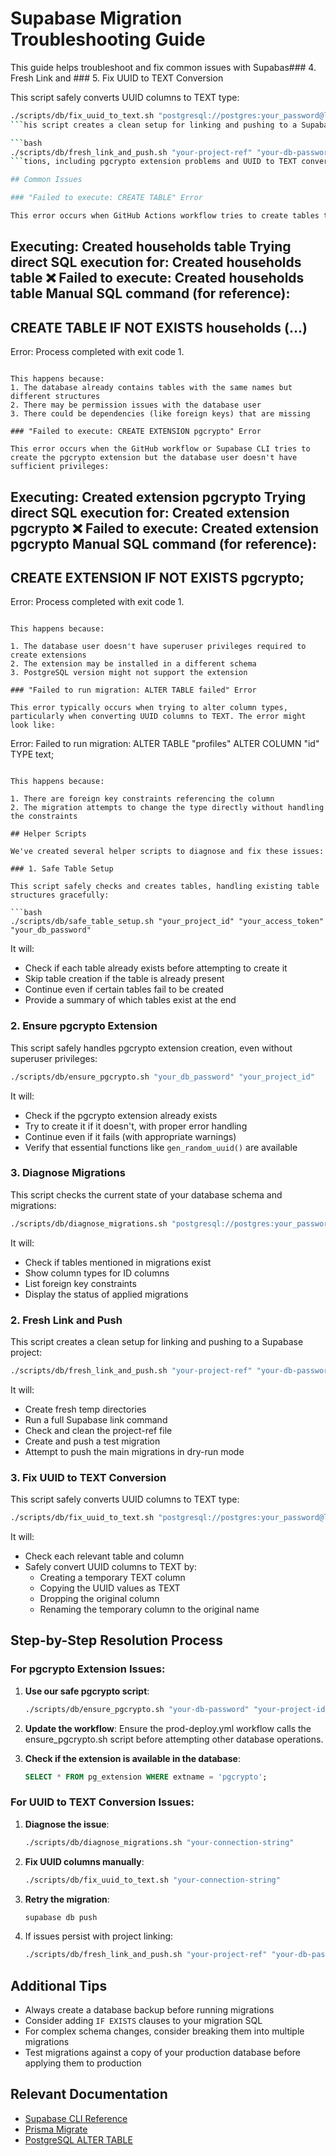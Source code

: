 # Supabase Migration Troubleshooting Guide

This guide helps troubleshoot and fix common issues with Supabas### 4. Fresh Link and ### 5. Fix UUID to TEXT Conversion

This script safely converts UUID columns to TEXT type:

```bash
./scripts/db/fix_uuid_to_text.sh "postgresql://postgres:your_password@localhost:54322/postgres"
```his script creates a clean setup for linking and pushing to a Supabase project:

```bash
./scripts/db/fresh_link_and_push.sh "your-project-ref" "your-db-password"
```tions, including pgcrypto extension problems and UUID to TEXT conversion issues.

## Common Issues

### "Failed to execute: CREATE TABLE" Error

This error occurs when GitHub Actions workflow tries to create tables that already exist with different structures:

```
Executing: Created households table
Trying direct SQL execution for: Created households table
❌ Failed to execute: Created households table
Manual SQL command (for reference):
------------------------------------
CREATE TABLE IF NOT EXISTS households (...)
------------------------------------
Error: Process completed with exit code 1.
```

This happens because:
1. The database already contains tables with the same names but different structures
2. There may be permission issues with the database user
3. There could be dependencies (like foreign keys) that are missing

### "Failed to execute: CREATE EXTENSION pgcrypto" Error

This error occurs when the GitHub workflow or Supabase CLI tries to create the pgcrypto extension but the database user doesn't have sufficient privileges:

```
Executing: Created extension pgcrypto
Trying direct SQL execution for: Created extension pgcrypto
❌ Failed to execute: Created extension pgcrypto
Manual SQL command (for reference):
------------------------------------
CREATE EXTENSION IF NOT EXISTS pgcrypto;
------------------------------------
Error: Process completed with exit code 1.
```

This happens because:

1. The database user doesn't have superuser privileges required to create extensions
2. The extension may be installed in a different schema
3. PostgreSQL version might not support the extension

### "Failed to run migration: ALTER TABLE failed" Error

This error typically occurs when trying to alter column types, particularly when converting UUID columns to TEXT. The error might look like:

```
Error: Failed to run migration: ALTER TABLE "profiles" ALTER COLUMN "id" TYPE text;
```

This happens because:

1. There are foreign key constraints referencing the column
2. The migration attempts to change the type directly without handling the constraints

## Helper Scripts

We've created several helper scripts to diagnose and fix these issues:

### 1. Safe Table Setup

This script safely checks and creates tables, handling existing table structures gracefully:

```bash
./scripts/db/safe_table_setup.sh "your_project_id" "your_access_token" "your_db_password"
```

It will:
- Check if each table already exists before attempting to create it
- Skip table creation if the table is already present
- Continue even if certain tables fail to be created
- Provide a summary of which tables exist at the end

### 2. Ensure pgcrypto Extension

This script safely handles pgcrypto extension creation, even without superuser privileges:

```bash
./scripts/db/ensure_pgcrypto.sh "your_db_password" "your_project_id"
```

It will:

- Check if the pgcrypto extension already exists
- Try to create it if it doesn't, with proper error handling
- Continue even if it fails (with appropriate warnings)
- Verify that essential functions like `gen_random_uuid()` are available

### 3. Diagnose Migrations

This script checks the current state of your database schema and migrations:

```bash
./scripts/db/diagnose_migrations.sh "postgresql://postgres:your_password@localhost:54322/postgres"
```

It will:

- Check if tables mentioned in migrations exist
- Show column types for ID columns
- List foreign key constraints
- Display the status of applied migrations

### 2. Fresh Link and Push

This script creates a clean setup for linking and pushing to a Supabase project:

```bash
./scripts/db/fresh_link_and_push.sh "your-project-ref" "your-db-password"
```

It will:

- Create fresh temp directories
- Run a full Supabase link command
- Check and clean the project-ref file
- Create and push a test migration
- Attempt to push the main migrations in dry-run mode

### 3. Fix UUID to TEXT Conversion

This script safely converts UUID columns to TEXT type:

```bash
./scripts/db/fix_uuid_to_text.sh "postgresql://postgres:your_password@localhost:54322/postgres"
```

It will:

- Check each relevant table and column
- Safely convert UUID columns to TEXT by:
  - Creating a temporary TEXT column
  - Copying the UUID values as TEXT
  - Dropping the original column
  - Renaming the temporary column to the original name

## Step-by-Step Resolution Process

### For pgcrypto Extension Issues:

1. **Use our safe pgcrypto script**:

   ```bash
   ./scripts/db/ensure_pgcrypto.sh "your-db-password" "your-project-id"
   ```

2. **Update the workflow**:
   Ensure the prod-deploy.yml workflow calls the ensure_pgcrypto.sh script before attempting other database operations.

3. **Check if the extension is available in the database**:
   ```sql
   SELECT * FROM pg_extension WHERE extname = 'pgcrypto';
   ```

### For UUID to TEXT Conversion Issues:

1. **Diagnose the issue**:

   ```bash
   ./scripts/db/diagnose_migrations.sh "your-connection-string"
   ```

2. **Fix UUID columns manually**:

   ```bash
   ./scripts/db/fix_uuid_to_text.sh "your-connection-string"
   ```

3. **Retry the migration**:

   ```bash
   supabase db push
   ```

4. If issues persist with project linking:
   ```bash
   ./scripts/db/fresh_link_and_push.sh "your-project-ref" "your-db-password"
   ```

## Additional Tips

- Always create a database backup before running migrations
- Consider adding `IF EXISTS` clauses to your migration SQL
- For complex schema changes, consider breaking them into multiple migrations
- Test migrations against a copy of your production database before applying them to production

## Relevant Documentation

- [Supabase CLI Reference](https://supabase.com/docs/reference/cli/usage)
- [Prisma Migrate](https://www.prisma.io/docs/concepts/components/prisma-migrate)
- [PostgreSQL ALTER TABLE](https://www.postgresql.org/docs/current/sql-altertable.html)

